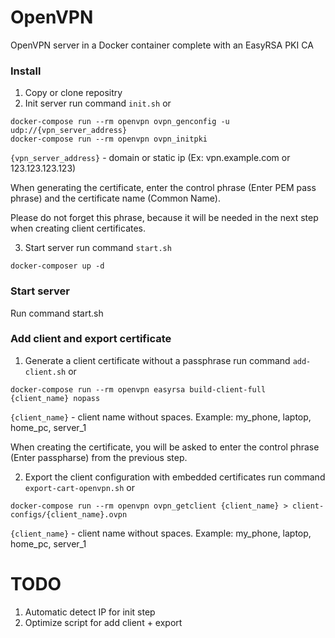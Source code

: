 # OpenVPN 

OpenVPN server in a Docker container complete with an EasyRSA PKI CA


### Install 

1. Copy or clone repositry 
2. Init server run command `init.sh`  or 

```
docker-compose run --rm openvpn ovpn_genconfig -u udp://{vpn_server_address}
docker-compose run --rm openvpn ovpn_initpki
```  
`{vpn_server_address}` - domain or static ip (Ex: vpn.example.com or 123.123.123.123)

When generating the certificate, enter the control phrase (Enter PEM pass phrase) and the certificate name (Common Name).

Please do not forget this phrase, because it will be needed in the next step when creating client certificates.

3. Start server run command `start.sh`
```
docker-composer up -d 
```

### Start server 

Run command start.sh 

### Add client and export certificate 

1. Generate a client certificate without a passphrase run command `add-client.sh` or 

```
docker-compose run --rm openvpn easyrsa build-client-full {client_name} nopass  
```

`{client_name}` - client name without spaces. Example: my_phone, laptop, home_pc, server_1

When creating the certificate, you will be asked to enter the control phrase (Enter passpharse) from the previous step.

2. Export the client configuration with embedded certificates run command `export-cart-openvpn.sh` or 

```
docker-compose run --rm openvpn ovpn_getclient {client_name} > client-configs/{client_name}.ovpn  
```
`{client_name}` - client name without spaces. Example: my_phone, laptop, home_pc, server_1



# TODO 

1. Automatic detect IP for init step
2. Optimize script for add client + export 
